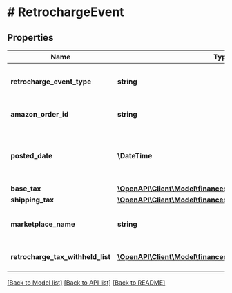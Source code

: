 # # RetrochargeEvent

## Properties

Name | Type | Description | Notes
------------ | ------------- | ------------- | -------------
**retrocharge_event_type** | **string** | The type of event.  Possible values:  * Retrocharge  * RetrochargeReversal | [optional]
**amazon_order_id** | **string** | An Amazon-defined identifier for an order. | [optional]
**posted_date** | **\DateTime** | Fields with a schema type of date are in ISO 8601 date time format (for example GroupBeginDate). | [optional]
**base_tax** | [**\OpenAPI\Client\Model\financesV0\Currency**](Currency.md) |  | [optional]
**shipping_tax** | [**\OpenAPI\Client\Model\financesV0\Currency**](Currency.md) |  | [optional]
**marketplace_name** | **string** | The name of the marketplace where the retrocharge event occurred. | [optional]
**retrocharge_tax_withheld_list** | [**\OpenAPI\Client\Model\financesV0\TaxWithheldComponent[]**](TaxWithheldComponent.md) | A list of information about taxes withheld. | [optional]

[[Back to Model list]](../../README.md#models) [[Back to API list]](../../README.md#endpoints) [[Back to README]](../../README.md)
